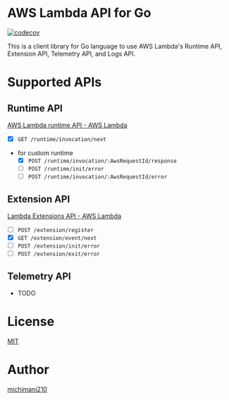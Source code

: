 AWS Lambda API for Go
===

[![codecov](https://codecov.io/gh/michimani/aws-lambda-api-go/branch/main/graph/badge.svg?token=P63U316Y2U)](https://codecov.io/gh/michimani/aws-lambda-api-go)

This is a client library for Go language to use AWS Lambda's Runtime API, Extension API, Telemetry API, and Logs API.

# Supported APIs

## Runtime API

[AWS Lambda runtime API - AWS Lambda](https://docs.aws.amazon.com/lambda/latest/dg/runtimes-api.html)

- [x] `GET /runtime/invocation/next`
- for custom runtime
  - [x] `POST /runtime/invocation/:AwsRequestId/response`
  - [ ] `POST /runtime/init/error`
  - [ ] `POST /runtime/invocation/:AwsRequestId/error`

## Extension API

[Lambda Extensions API - AWS Lambda](https://docs.aws.amazon.com/lambda/latest/dg/runtimes-extensions-api.html)

- [ ] `POST /extension/register`
- [x] `GET /extension/event/next`
- [ ] `POST /extension/init/error`
- [ ] `POST /extension/exit/error`

## Telemetry API

- TODO

# License

[MIT](https://github.com/michimani/aws-lambda-api-go/blob/main/LICENSE)

# Author

[michimani210](https://twitter.com/michimani210)
